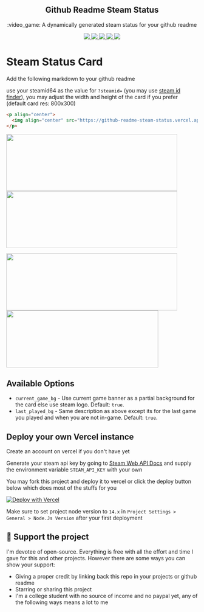 <p align="center">
  <h2 align="center">Github Readme Steam Status</h2>
  <p align="center">:video_game: A dynamically generated steam status for your github readme</p>
</p>
</p>
<p align="center">
  <a href="https://github.com/FN-FAL113/github-readme-steam-status/issues">
    <img src="https://img.shields.io/github/issues/FN-FAL113/github-readme-steam-status"/> 
  </a>
  <a href="https://github.com/FN-FAL113/github-readme-steam-status/pulls">
    <img src="https://img.shields.io/github/issues-pr/FN-FAL113/github-readme-steam-status"/> 
  </a>
  <a href="https://github.com/FN-FAL113/github-readme-steam-status/network/members">
    <img src="https://img.shields.io/github/forks/FN-FAL113/github-readme-steam-status"/> 
  </a>  
  <a href="https://github.com/FN-FAL113/github-readme-steam-status/stargazers">
    <img src="https://img.shields.io/github/stars/FN-FAL113/github-readme-steam-status"/> 
  </a>
  <a href="https://github.com/FN-FAL113/github-readme-steam-status/LICENSE">
    <img src="https://img.shields.io/github/license/FN-FAL113/github-readme-steam-status"/> 
  </a> 
</p>

# Steam Status Card

Add the following markdown to your github readme

use your steamid64 as the value for ```?steamid=``` (you may use [steam id finder](https://www.steamidfinder.com/)), you may adjust the width and height of the card if you prefer (default card res: 800x300)

```md
<p align="center">
  <img align="center" src="https://github-readme-steam-status.vercel.app/?steamid=<SteamID64 here>" alt="" width="450px" height="150px" />
</p>
```

<p align="left">
  <img align="center" src="https://user-images.githubusercontent.com/88238718/198570658-015b70c2-ac8c-4750-aa00-93699d9a4fba.png" alt="" width="450px" height="150px" />
  <img align="center" src="https://user-images.githubusercontent.com/88238718/198569064-1a0d0b74-ce85-4234-9cae-9a2092f3e1da.png" alt="" width="450px" height="150px" />
</p>

<p align="left">
  <img align="center" src="https://user-images.githubusercontent.com/88238718/198571655-fff4b6f5-780e-4f37-b905-3b67a6a022b7.png" alt="" width="450px" height="150px" />
  <img align="center" src="https://user-images.githubusercontent.com/88238718/198571646-9b004251-351c-4211-84fd-faee22b9770c.png" alt="" width="400px" height="150px" />
</p>

## Available Options

-   `current_game_bg` - Use current game banner as a partial background for the card else use steam logo. Default: `true`.
-   `last_played_bg` - Same description as above except its for the last game you played and when you are not in-game. Default: `true`.

## Deploy your own Vercel instance

Create an account on vercel if you don't have yet

Generate your steam api key by going to [Steam Web API Docs](https://steamcommunity.com/dev) and supply the environment variable ```STEAM_API_KEY``` with your own

You may fork this project and deploy it to vercel or click the deploy button below which does most of the stuffs for you

[![Deploy with Vercel](https://vercel.com/button)](https://vercel.com/new/clone?repository-url=https%3A%2F%2Fgithub.com%2FFN-FAL113%2Fgithub-readme-steam-status&env=STEAM_API_KEY)

Make sure to set project node version to ```14.x``` in ```Project Settings > General > Node.Js Version``` after your first deployment

## :sparkling_heart: Support the project

I'm devotee of open-source. Everything is free with all the effort and time I gave for this and other projects. However there are some ways you can show your support:

- Giving a proper credit by linking back this repo in your projects or github readme
- Starring or sharing this project
- I'm a college student with no source of income and no paypal yet, any of the following ways means a lot to me

